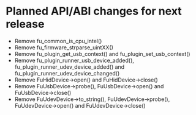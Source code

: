 Planned API/ABI changes for next release
========================================

 * Remove fu_common_is_cpu_intel()
 * Remove fu_firmware_strparse_uintXX()
 * Remove fu_plugin_get_usb_context() and fu_plugin_set_usb_context()
 * Remove fu_plugin_runner_usb_device_added(), fu_plugin_runner_udev_device_added()
   and fu_plugin_runner_udev_device_changed()
 * Remove FuHidDevice->open() and FuHidDevice->close()
 * Remove FuUsbDevice->probe(), FuUsbDevice->open() and FuUsbDevice->close()
 * Remove FuUdevDevice->to_string(), FuUdevDevice->probe(), FuUdevDevice->open() and FuUdevDevice->close()
